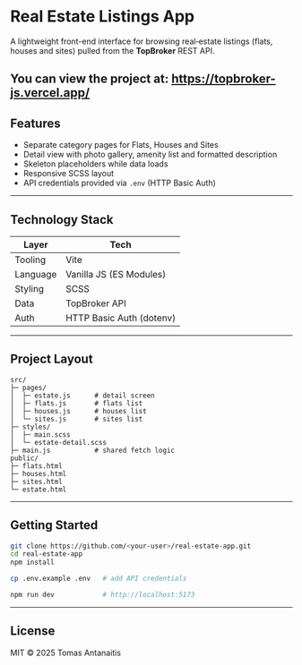 # Real Estate Listings App

A lightweight front-end interface for browsing real‑estate listings (flats, houses and sites) pulled from the **TopBroker** REST API.

**You can view the project at: https://topbroker-js.vercel.app/**
---

## Features

-   Separate category pages for Flats, Houses and Sites
-   Detail view with photo gallery, amenity list and formatted description
-   Skeleton placeholders while data loads
-   Responsive SCSS layout
-   API credentials provided via `.env` (HTTP Basic Auth)

---

## Technology Stack

| Layer    | Tech                     |
| -------- | ------------------------ |
| Tooling  | Vite                     |
| Language | Vanilla JS (ES Modules)  |
| Styling  | SCSS                     |
| Data     | TopBroker API            |
| Auth     | HTTP Basic Auth (dotenv) |

---

## Project Layout

```text
src/
├─ pages/
│  ├─ estate.js      # detail screen
│  ├─ flats.js       # flats list
│  ├─ houses.js      # houses list
│  └─ sites.js       # sites list
├─ styles/
│  ├─ main.scss
│  └─ estate-detail.scss
├─ main.js           # shared fetch logic
public/
├─ flats.html
├─ houses.html
├─ sites.html
└─ estate.html
```

---

## Getting Started

```bash
git clone https://github.com/<your-user>/real-estate-app.git
cd real-estate-app
npm install

cp .env.example .env   # add API credentials

npm run dev            # http://localhost:5173
```

---

## License

MIT © 2025 Tomas Antanaitis
